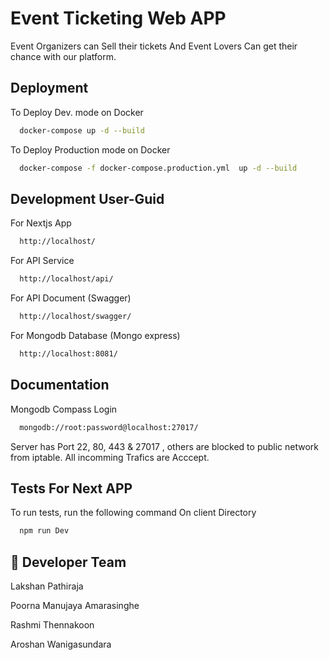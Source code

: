 
# Event Ticketing Web APP

Event Organizers can Sell their tickets And Event
Lovers Can get their chance with our platform.


## Deployment

To Deploy Dev. mode on Docker

```bash
  docker-compose up -d --build
```
To Deploy Production mode on Docker

```bash
  docker-compose -f docker-compose.production.yml  up -d --build
```

## Development User-Guid

For Nextjs App
```bash
  http://localhost/
```

For API Service

```bash
  http://localhost/api/
```
For API Document (Swagger)

```bash
  http://localhost/swagger/
```
For Mongodb Database (Mongo express)

```bash
  http://localhost:8081/
```
## Documentation
Mongodb Compass Login

```bash
  mongodb://root:password@localhost:27017/
```
Server has Port 22, 80, 443 & 27017 , others are blocked to public network from iptable.
All incomming Trafics are Acccept.
## Tests For Next APP

To run tests, run the following command On client Directory

```bash
  npm run Dev
```


## 🚀 Developer Team
Lakshan Pathiraja

Poorna Manujaya Amarasinghe

Rashmi Thennakoon

Aroshan Wanigasundara

